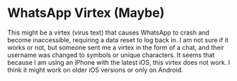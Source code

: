 # WhatsApp Virtex (Maybe)
This might be a virtex (virus text) that causes WhatsApp to crash and become inaccessible, requiring a data reset to log back in. I am not sure if it works or not, but someone sent me a virtex in the form of a chat, and their username was changed to symbols or unique characters. It seems that because I am using an iPhone with the latest iOS, this virtex does not work. I think it might work on older iOS versions or only on Android.
